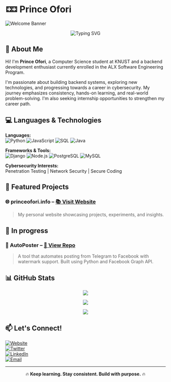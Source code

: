 # 🁑 Prince Ofori

![Welcome Banner](https://github.com/astra-incognito/astra-incognito/blob/c60c18fedcb1292efd9f100eb76d45de2045d865/banner.png)

<p align="center">
  <img src="https://readme-typing-svg.herokuapp.com?font=Fira+Code&size=22&pause=2000&color=F7B93E&width=600&lines=Welcome+to+my+world+of+code+and+security!" alt="Typing SVG" />
</p>

## 📌 About Me
Hi! I'm **Prince Ofori**, a Computer Science student at KNUST and a backend development enthusiast currently enrolled in the ALX Software Engineering Program.

I'm passionate about building backend systems, exploring new technologies, and progressing towards a career in cybersecurity. My journey emphasizes consistency, hands-on learning, and real-world problem-solving. I'm also seeking internship opportunities to strengthen my career path.

## 💻 Languages & Technologies

**Languages:**  
![Python](https://img.shields.io/badge/Python-3776AB?style=flat&logo=python&logoColor=white) 
![JavaScript](https://img.shields.io/badge/JavaScript-F7DF1E?style=flat&logo=javascript&logoColor=black) 
![SQL](https://img.shields.io/badge/SQL-CC2927?style=flat&logo=postgresql&logoColor=white) 
![Java](https://img.shields.io/badge/Java-ED8B00?style=flat&logo=java&logoColor=white)

**Frameworks & Tools:**  
![Django](https://img.shields.io/badge/Django-092E20?style=flat&logo=django&logoColor=white) 
![Node.js](https://img.shields.io/badge/Node.js-339933?style=flat&logo=node.js&logoColor=white) 
![PostgreSQL](https://img.shields.io/badge/PostgreSQL-316192?style=flat&logo=postgresql&logoColor=white) 
![MySQL](https://img.shields.io/badge/MySQL-4479A1?style=flat&logo=mysql&logoColor=white)

**Cybersecurity Interests:**  
Penetration Testing | Network Security | Secure Coding

## 🚀 Featured Projects

### 🌐 princeofori.info – [📚 Visit Website](https://princeofori.info)
> My personal website showcasing projects, experiments, and insights.

## 🚀 In progress
### 📢 AutoPoster – [📂 View Repo](https://github.com/your-username/auto-poster)
> A tool that automates posting from Telegram to Facebook with watermark support. Built using Python and Facebook Graph API.


## 📊 GitHub Stats
<p align="center">
  <img src="https://github-readme-streak-stats.herokuapp.com/?user=astra-incognito&theme=radical"/>
</p>
<p align="center">
  <img src="https://github-readme-stats.vercel.app/api?username=astra-incognito&show_icons=true&theme=radical"/>
</p>
<p align="center">
  <img src="https://github-readme-stats.vercel.app/api/top-langs/?username=astra-incognito&layout=compact&theme=radical"/>
</p>

## 📫 Let's Connect!

[![Website](https://img.shields.io/badge/Website-princeofori.info-blue?style=flat&logo=google-chrome)](https://princeofori.info)  
[![Twitter](https://img.shields.io/badge/Twitter-%231DA1F2.svg?style=flat&logo=twitter&logoColor=white)](https://twitter.com/clayisb1)  
[![LinkedIn](https://img.shields.io/badge/LinkedIn-%230A66C2.svg?style=flat&logo=linkedin&logoColor=white)](https://www.linkedin.com/in/prince-ofori-40a1062aa/)  
[![Email](https://img.shields.io/badge/Email-contact%40princeofori.info-red?style=flat&logo=gmail&logoColor=white)](mailto:princeofori1470@gmail.com)

---

<p align="center">🔥 <strong>Keep learning. Stay consistent. Build with purpose.</strong> 🔥</p>
